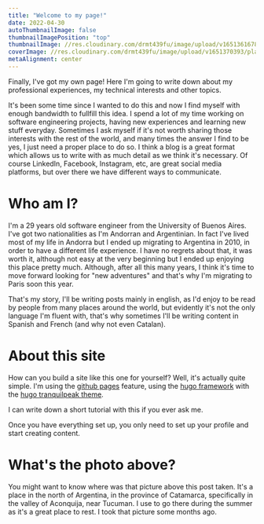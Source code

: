 ```yaml
---
title: "Welcome to my page!"
date: 2022-04-30
autoThumbnailImage: false
thumbnailImagePosition: "top"
thumbnailImage: //res.cloudinary.com/drmt439fu/image/upload/v1651361678/cover_seohuf.jpg
coverImage: //res.cloudinary.com/drmt439fu/image/upload/v1651370393/planicies_z9lipe.jpg
metaAlignment: center
---
```


Finally, I've got my own page! Here I'm going to write down about my professional experiences, my technical interests and other topics.

<!--more-->
It's been some time since I wanted to do this and now I find myself with enough bandwidth to fullfill this idea. I spend a lot of my time working on software engineering projects, having new experiences and learning new stuff everyday. Sometimes I ask myself if it's not worth sharing those interests with the rest of the world, and many times the answer I find to be yes, I just need a proper place to do so.
I think a blog is a great format which allows us to write with as much detail as we think it's necessary. Of course LinkedIn, Facebook, Instagram, etc, are great social media platforms, but over there we have different ways to communicate. 

# Who am I?

I'm a 29 years old software engineer from the University of Buenos Aires. I've got two nationalities as I'm Andorran and Argentinian. In fact I've lived most of my life in Andorra but I ended up migrating to Argentina in 2010, in order to have a different life experience. I have no regrets about that, it was worth it, although not easy at the very beginning but I ended up enjoying this place pretty much. 
Although, after all this many years, I think it's time to move forward looking for "new adventures" and that's why I'm migrating to Paris soon this year. 

That's my story, I'll be writing posts mainly in english, as I'd enjoy to be read by people from many places around the world, but evidently it's not the only language I'm fluent with, that's why sometimes I'll be writing content in Spanish and French (and why not even Catalan). 

# About this site

How can you build a site like this one for yourself? Well, it's actually quite simple. I'm using the [github pages](https://pages.github.com/) feature, using the [hugo framework](https://gohugo.io/) with the [hugo tranquilpeak theme](https://github.com/kakawait/hugo-tranquilpeak-theme). 

I can write down a short tutorial with this if you ever ask me.

Once you have everything set up, you only need to set up your profile and start creating content.

# What's the photo above?

You might want to know where was that picture above this post taken. It's a place in the north of Argentina, in the province of Catamarca, specifically in the valley of Aconquija, near Tucuman. I use to go there during the summer as it's a great place to rest. I took that picture some months ago.